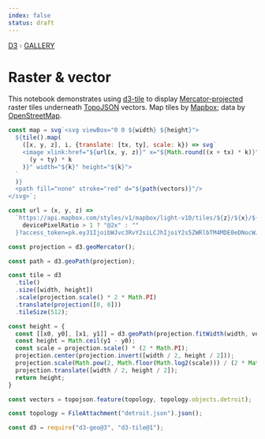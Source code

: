 ```yaml
---
index: false
status: draft
---
```


<div style="color: grey; font: 13px/25.5px var(--sans-serif); text-transform: uppercase;"><h1 style="display: none;">Raster & vector</h1><a href="https://d3js.org/">D3</a> › <a href="/@d3/gallery">Gallery</a></div>

# Raster & vector

This notebook demonstrates using [d3-tile](https://github.com/d3/d3-tile) to display [Mercator-projected](https://d3js.org/d3-geo/cylindrical#geoMercator) raster tiles underneath [TopoJSON](https://github.com/topojson) vectors. Map tiles by <a href="https://mapbox.com">Mapbox</a>; data by <a href="https://openstreetmap.org">OpenStreetMap</a>.

```js echo
const map = svg`<svg viewBox="0 0 ${width} ${height}">
  ${tile().map(
    ([x, y, z], i, {translate: [tx, ty], scale: k}) => svg`
    <image xlink:href="${url(x, y, z)}" x="${Math.round((x + tx) * k)}" y="${Math.round(
      (y + ty) * k
    )}" width="${k}" height="${k}">
  `
  )}
  <path fill="none" stroke="red" d="${path(vectors)}"/>
</svg>`;
```

```js echo
const url = (x, y, z) =>
  `https://api.mapbox.com/styles/v1/mapbox/light-v10/tiles/${z}/${x}/${y}${
    devicePixelRatio > 1 ? "@2x" : ""
  }?access_token=pk.eyJ1IjoibWJvc3RvY2siLCJhIjoiY2s5ZWRlbTM4MDE0eDNocWJ2aXR2amNmeiJ9.LEyjnNDr_BrxRmI4UDyJAQ`;
```

```js echo
const projection = d3.geoMercator();
```

```js echo
const path = d3.geoPath(projection);
```

```js echo
const tile = d3
  .tile()
  .size([width, height])
  .scale(projection.scale() * 2 * Math.PI)
  .translate(projection([0, 0]))
  .tileSize(512);
```

```js echo
const height = {
  const [[x0, y0], [x1, y1]] = d3.geoPath(projection.fitWidth(width, vectors)).bounds(vectors);
  const height = Math.ceil(y1 - y0);
  const scale = projection.scale() * (2 * Math.PI);
  projection.center(projection.invert([width / 2, height / 2]));
  projection.scale(Math.pow(2, Math.floor(Math.log2(scale))) / (2 * Math.PI));
  projection.translate([width / 2, height / 2]);
  return height;
}
```

```js echo
const vectors = topojson.feature(topology, topology.objects.detroit);
```

```js echo
const topology = FileAttachment("detroit.json").json();
```

```js echo
const d3 = require("d3-geo@3", "d3-tile@1");
```
